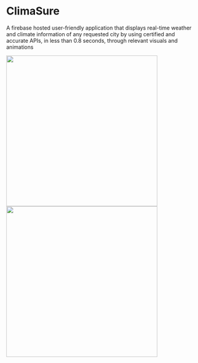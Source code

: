 # ClimaSure

A firebase hosted user-friendly application that displays real-time weather
and climate information of any requested city by using certified and accurate APIs, in less than 0.8 seconds, through relevant
visuals and animations


<img src="https://github.com/thebigjoe29/ClimaSure/assets/99957540/e48dc64a-1244-46c3-9fb3-2507e38b602f" height="400">

<img src="https://github.com/thebigjoe29/ClimaSure/assets/99957540/50ee0c19-1d90-470d-a31d-9a8f0456098f" height="400">

